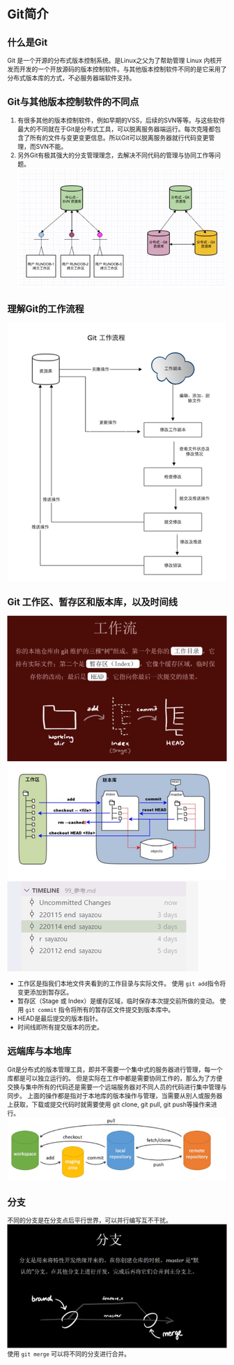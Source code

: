 # Git简介

## 什么是Git
Git 是一个开源的分布式版本控制系统。是Linux之父为了帮助管理 Linux 内核开发而开发的一个开放源码的版本控制软件。与其他版本控制软件不同的是它采用了分布式版本库的方式，不必服务器端软件支持。

## Git与其他版本控制软件的不同点
1. 有很多其他的版本控制软件，例如早期的VSS，后续的SVN等等。与这些软件最大的不同就在于Git是分布式工具，可以脱离服务器端运行。每次克隆都包含了所有的文件与变更变更信息。所以Git可以脱离服务器就行代码变更管理，而SVN不能。
2. 另外Git有极其强大的分支管理理念，去解决不同代码的管理与协同工作等问题。
![](2022-01-18-11-45-30.png)


## 理解Git的工作流程
![](./pic/2022-01-15-00-25-16.png)


## Git 工作区、暂存区和版本库，以及时间线
![](2022-01-18-13-31-59.png)
![](2022-01-18-13-38-36.png)
![](2022-01-18-14-18-44.png)
* 工作区是指我们本地文件夹看到的工作目录与实际文件。
  使用 `git add`指令将变更添加到暂存区。
* 暂存区（Stage 或 Index）是缓存区域，临时保存本次提交前所做的变动。
  使用 `git commit` 指令将所有的暂存区文件提交到版本库中。
* HEAD是最后提交的版本指针。
* 时间线即所有提交版本的历史。


## 远端库与本地库
Git是分布式的版本管理工具，即并不需要一个集中式的服务器进行管理，每一个库都是可以独立运行的。
但是实际在工作中都是需要协同工作的，那么为了方便交换与集中所有的代码还是需要一个远端服务器对不同人员的代码进行集中管理与同步。
上面的操作都是指对于本地库的版本操作与管理，当需要从别人或服务器上获取，下载或提交代码时就需要使用 git clone, git pull, git push等操作来进行。
![](2022-01-18-14-35-16.png)

## 分支
不同的分支是在分支点后平行世界，可以并行编写互不干扰。
![](2022-01-18-14-44-04.png)
使用 `git merge` 可以将不同的分支进行合并。